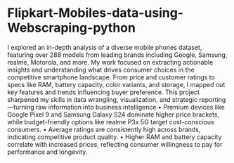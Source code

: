 # Flipkart-Mobiles-data-using-Webscraping-python
I explored an in-depth analysis of a diverse mobile phones dataset, featuring over 288 models from leading brands including Google, Samsung, realme, Motorola, and more. My work focused on extracting actionable insights and understanding what drives consumer choices in the competitive smartphone landscape.
From price and customer ratings to specs like RAM, battery capacity, color variants, and storage, I mapped out key features and trends influencing buyer preference. This project sharpened my skills in data wrangling, visualization, and strategic reporting—turning raw information into business intelligence
•	Premium devices like Google Pixel 9 and Samsung Galaxy S24 dominate higher price brackets, while budget-friendly options like realme P3x 5G target cost-conscious consumers.
•	Average ratings are consistently high across brands, indicating competitive product quality.
•	Higher RAM and battery capacity correlate with increased prices, reflecting consumer willingness to pay for performance and longevity.

